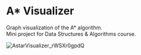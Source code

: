 # A* Visualizer
Graph visualization of the A* algorithm.\
Mini project for Data Structures & Algorithms course.

![AstarVisualizer_rWSXr0gpdQ](https://user-images.githubusercontent.com/109945998/197589225-1d31762a-ecd4-43ee-a883-6d232875cf3b.gif)
